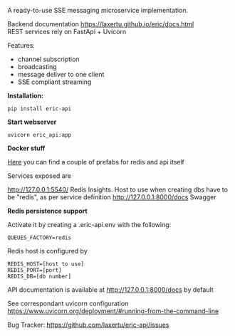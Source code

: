 A ready-to-use SSE messaging microservice implementation.

Backend documentation https://laxertu.github.io/eric/docs.html  
REST services rely on FastApi + Uvicorn

Features:
* channel subscription
* broadcasting
* message deliver to one client
* SSE compliant streaming

**Installation:**

    pip install eric-api

**Start webserver**

    uvicorn eric_api:app

**Docker stuff**

[Here](https://github.com/laxertu/eric-api/tree/master/docker) you can find a couple of prefabs for redis and api itself

Services exposed are

http://127.0.0.1:5540/ Redis Insights. Host to use when creating dbs have to be "redis", as per service definition
http://127.0.0.1:8000/docs Swagger




**Redis persistence support**   

Activate it by creating a .eric-api.env with the following:

    QUEUES_FACTORY=redis

Redis host is configured by  

    REDIS_HOST=[host to use]
    REDIS_PORT=[port]
    REDIS_DB=[db number]

API documentation is available at http://127.0.0.1:8000/docs by default

See correspondant uvicorn configuration https://www.uvicorn.org/deployment/#running-from-the-command-line 

Bug Tracker: https://github.com/laxertu/eric-api/issues
